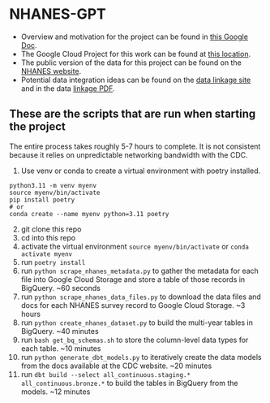 # NHANES-GPT

- Overview and motivation for the project can be found in [this Google Doc](https://docs.google.com/document/d/1yGMVv0lAG1Khn-1e-n5j36-AqhUl2MlwFfkcyCe8Dnk/edit#heading=h.1pjtlu1ugxog).
- The Google Cloud Project for this work can be found at [this location](https://console.cloud.google.com/home/dashboard?authuser=8&organizationId=511853297911&project=nhanes-genai).
- The public version of the data for this project can be found on the [NHANES website](https://www.cdc.gov/nchs/nhanes/index.htm).
- Potential data integration ideas can be found on the [data linkage site](https://www.cdc.gov/nchs/data-linkage/index.htm) and in the data [linkage PDF](https://www.cdc.gov/nchs/data/datalinkage/LinkageTable_1.pdf). 



## These are the scripts that are run when starting the project

The entire process takes roughly 5-7 hours to complete. It is not consistent because it relies on unpredictable networking bandwidth with the CDC.

1. Use venv or conda to create a virtual environment with poetry installed.
```
python3.11 -m venv myenv
source myenv/bin/activate
pip install poetry
# or 
conda create --name myenv python=3.11 poetry
```
2. git clone this repo
3. cd into this repo
4. activate the virtual environment `source myenv/bin/activate` or `conda activate myenv`
4. run `poetry install`
5. run `python scrape_nhanes_metadata.py` to gather the metadata for each file into Google Cloud Storage and store a table of those records in BigQuery. ~60 seconds
6. run `python scrape_nhanes_data_files.py` to download the data files and docs for each NHANES survey record to Google Cloud Storage. ~3 hours
7. run `python create_nhanes_dataset.py` to build the multi-year tables in BigQuery. ~40 minutes
8. run `bash get_bq_schemas.sh` to store the column-level data types for each table. ~10 minutes
9. run `python generate_dbt_models.py` to iteratively create the data models from the docs available at the CDC website. ~20 minutes
10. run `dbt build --select all_continuous.staging.* all_continuous.bronze.*` to build the tables in BigQuery from the models. ~12 minutes
